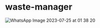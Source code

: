 # waste-manager


![WhatsApp Image 2023-07-25 at 01 38 20](https://github.com/mayank123kalb/waste-manager/assets/83835663/e8382460-4ba1-4154-9011-5e9b6eb5bb84)

